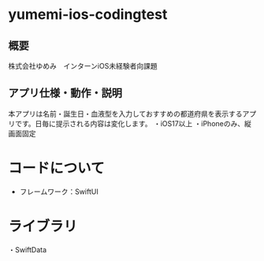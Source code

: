 # yumemi-ios-codingtest

## 概要
株式会社ゆめみ　インターンiOS未経験者向課題

## アプリ仕様・動作・説明
本アプリは名前・誕生日・血液型を入力しておすすめの都道府県を表示するアプリです。日毎に提示される内容は変化します。
・iOS17以上
・iPhoneのみ、縦画面固定


# コードについて
- フレームワーク：SwiftUI

# ライブラリ
・SwiftData
